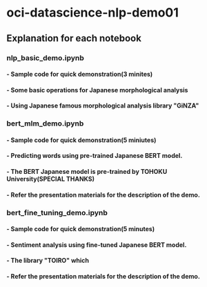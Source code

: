# oci-datascience-nlp-demo01

## Explanation for each notebook

### nlp_basic_demo.ipynb
#### - Sample code for quick demonstration(3 minites)   
#### - Some basic operations for Japanese morphological analysis
#### - Using Japanese famous morphological analysis library "GiNZA"

### bert_mlm_demo.ipynb
#### - Sample code for quick demonstration(5 miniutes)
#### - Predicting words using pre-trained Japanese BERT model.
#### - The BERT Japanese model is pre-trained by TOHOKU University(SPECIAL THANKS)
#### - Refer the presentation materials for the description of the demo.

### bert_fine_tuning_demo.ipynb
#### - Sample code for quick demonstration(5 minutes)
#### - Sentiment analysis using fine-tuned Japanese BERT model.
#### - The library "TOIRO" which
#### - Refer the presentation materials for the description of the demo.
